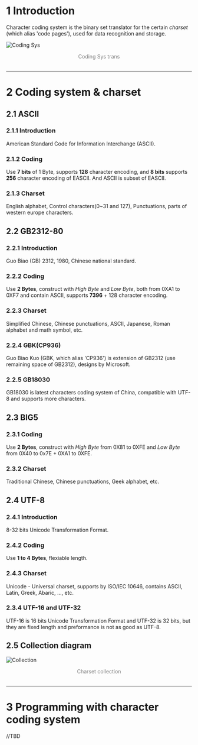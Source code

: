 
# 1 Introduction 

Character coding system is the binary set translator for the certain *charset* (which alias 'code pages'), used for data recognition and storage. 

![Coding Sys](https://github.com/Jim-CodeHub/Skills-list/raw/master/image/Coding/charset.png) <br> <center> <font color=gray> Coding Sys trans </font> </center> <br>

---

# 2 Coding system & charset

## 2.1 ASCII

### 2.1.1 Introduction

American Standard Code for Information Interchange (ASCII).

### 2.1.2 Coding

Use **7 bits** of 1 Byte, supports **128** character encoding, and **8 bits** supports **256** character encoding of EASCII. And ASCII is subset of EASCII.

### 2.1.3 Charset

English alphabet, Control characters(0~31 and 127), Punctuations, parts of western europe characters.   

## 2.2 GB2312-80

### 2.2.1 Introduction

Guo Biao (GB) 2312, 1980, Chinese national standard.

### 2.2.2 Coding

Use **2 Bytes**, construct with *High Byte* and *Low Byte*, both from 0XA1 to 0XF7 and contain ASCII, supports **7396** + 128 character encoding. 

### 2.2.3 Charset

Simplified Chinese, Chinese punctuations, ASCII, Japanese, Roman alphabet and math symbol, etc.

### 2.2.4 GBK(CP936)

Guo Biao Kuo (GBK, which alias 'CP936') is extension of GB2312 (use remaining space of GB2312), designs by Microsoft.

### 2.2.5 GB18030

GB18030 is latest characters coding system of China, compatible with UTF-8 and supports more characters. 

## 2.3 BIG5

### 2.3.1 Coding 

Use **2 Bytes**, construct with *High Byte* from 0X81 to 0XFE and *Low Byte* from 0X40 to 0x7E + 0XA1 to 0XFE.

### 2.3.2 Charset 

Traditional Chinese, Chinese punctuations, Geek alphabet, etc.

## 2.4 UTF-8 

### 2.4.1 Introduction

8-32 bits Unicode Transformation Format. 

### 2.4.2 Coding

Use **1 to 4 Bytes**, flexiable length. 

### 2.4.3 Charset

Unicode - Universal charset, supports by ISO/IEC 10646, contains ASCII, Latin, Greek, Abaric, ..., etc. 

### 2.3.4 UTF-16 and UTF-32

UTF-16 is 16 bits Unicode Transformation Format and UTF-32 is 32 bits, but they are fixed length and preformance is not as good as UTF-8.

## 2.5 Collection diagram

![Collection](https://github.com/Jim-CodeHub/Skills-list/raw/master/image/Coding/CharsetCollectio.png) <br> <center> <font color=gray> Charset collection </font> </center> <br>

---

# 3 Programming with character coding system 

//TBD

